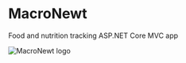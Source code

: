 # MacroNewt

Food and nutrition tracking ASP.NET Core MVC app

![MacroNewt logo](fullLogoCenteringTest.svg)
